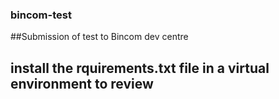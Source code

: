 ### bincom-test
##Submission of test to Bincom dev centre

## install the rquirements.txt file in a virtual environment to review
